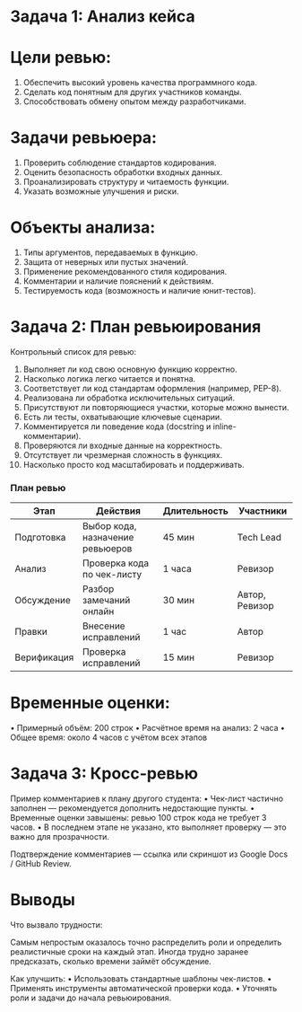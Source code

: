 # Задача 1: Анализ кейса

# Цели ревью:
 1. Обеспечить высокий уровень качества программного кода.
 2. Сделать код понятным для других участников команды.
 3. Способствовать обмену опытом между разработчиками.

# Задачи ревьюера:
 1. Проверить соблюдение стандартов кодирования.
 2. Оценить безопасность обработки входных данных.
 3. Проанализировать структуру и читаемость функции.
 4. Указать возможные улучшения и риски.

# Объекты анализа:
 1. Типы аргументов, передаваемых в функцию.
 2. Защита от неверных или пустых значений.
 3. Применение рекомендованного стиля кодирования.
 4. Комментарии и наличие пояснений к действиям.
 5. Тестируемость кода (возможность и наличие юнит-тестов).


# Задача 2: План ревьюирования

 Контрольный список для ревью:
 1. Выполняет ли код свою основную функцию корректно.
 2. Насколько логика легко читается и понятна.
 3. Соответствует ли код стандартам оформления (например, PEP-8).
 4. Реализована ли обработка исключительных ситуаций.
 5. Присутствуют ли повторяющиеся участки, которые можно вынести.
 6. Есть ли тесты, охватывающие ключевые сценарии.
 7. Комментируется ли поведение кода (docstring и inline-комментарии).
 8. Проверяются ли входные данные на корректность.
 9. Отсутствует ли чрезмерная сложность в функциях.
 10. Насколько просто код масштабировать и поддерживать.

### План ревью

| Этап | Действия | Длительность | Участники |
|------|----------|--------------|-----------|
| Подготовка | Выбор кода, назначение ревьюеров | 45 мин | Tech Lead |
| Анализ | Проверка кода по чек-листу | 1 часа | Ревизор |
| Обсуждение | Разбор замечаний онлайн | 30 мин | Автор, Ревизор |
| Правки | Внесение исправлений | 1 час | Автор |
| Верификация | Проверка исправлений | 15 мин | Ревизор |

# Временные оценки:
 • Примерный объём: 200 строк
 • Расчётное время на анализ: 2 часа
 • Общее время: около 4 часов с учётом всех этапов



# Задача 3: Кросс-ревью

Пример комментариев к плану другого студента:
 • Чек-лист частично заполнен — рекомендуется дополнить недостающие пункты.
 • Временные оценки завышены: ревью 100 строк кода не требует 3 часов.
 • В последнем этапе не указано, кто выполняет проверку — это важно для прозрачности.

Подтверждение комментариев — ссылка или скриншот из Google Docs / GitHub Review.


# Выводы

Что вызвало трудности:

Самым непростым оказалось точно распределить роли и определить реалистичные сроки на каждый этап. Иногда трудно заранее предсказать, сколько времени займёт обсуждение.

Как улучшить:
 • Использовать стандартные шаблоны чек-листов.
 • Применять инструменты автоматической проверки кода.
 • Уточнять роли и задачи до начала ревьюирования.
